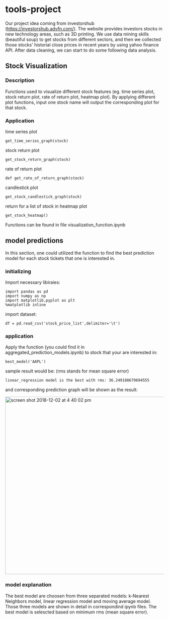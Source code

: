 # tools-project

Our project idea coming from investorshub (https://investorshub.advfn.com/). The website provides investors stocks in new technology areas, such as 3D printing. We use data mining skills (beautiful soup) to get stocks from different sectors, and then we collected those stocks' historial close prices in recent years by using yahoo finance API. After data cleaning, we can start to do some following data analysis.


## Stock Visualization

### Description

Functions used to visualize different stock features (eg. time series plot, stock return plot, rate of return plot, heatmap plot). By applying different plot functions, input one stock name will output the corresponding plot for that stock.
 
### Application

time series plot
```
get_time_series_graph(stock)
```

stock return plot
```
get_stock_return_graph(stock)
```

rate of return plot
```
def get_rate_of_return_graph(stock)
```

candlestick plot
```
get_stock_candlestick_graph(stock)
```

return for a list of stock in heatmap plot
```
get_stock_heatmap()
```

Functions can be found in file  visualization_function.ipynb






## model predictions
In this section, one could utilized the function to find the best prediction model for each stock tickets that one is interested in. 
### initializing
Import necessary libiraies:
```
import pandas as pd
import numpy as np
import matplotlib.pyplot as plt
%matplotlib inline
```
import dataset:
```
df = pd.read_csv('stock_price_list',delimiter='\t')
```
### application
Apply the function (you could find it in aggregated_prediction_models.ipynb) to stock that your are interested in:
```
best_model('AAPL')
```
sample result would be: (rms stands for mean square error)
```
linear_regression model is the best with rms: 36.249188679694555
```
and corresponding prediction graph will be shown as the result:

<img width="562" alt="screen shot 2018-12-02 at 4 40 02 pm" src="https://user-images.githubusercontent.com/44420593/49345600-0a48db00-f655-11e8-9b7a-9091e85bba17.png">

### model explanation
The best model are choosen from three separated models: k-Nearest Neighbors model, linear regression model and moving average model. Those three models are shown in detail in correspondind ipynb files. The best model is selescted based on minimum rms (mean square error). 
